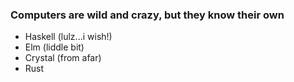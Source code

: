 ### Computers are wild and crazy, but they know their own
* Haskell (lulz...i wish!)
* Elm (liddle bit)
* Crystal (from afar)
* Rust
